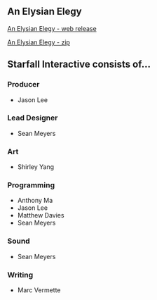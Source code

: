 ## An Elysian Elegy

[An Elysian Elegy - web release](/releases/techdemo/index.html)


[An Elysian Elegy - zip](/releases/techdemo/www.7z)

## Starfall Interactive consists of...

### Producer
- Jason Lee

### Lead Designer
- Sean Meyers

### Art
- Shirley Yang

### Programming
- Anthony Ma
- Jason Lee
- Matthew Davies
- Sean Meyers

### Sound
- Sean Meyers

### Writing
- Marc Vermette


